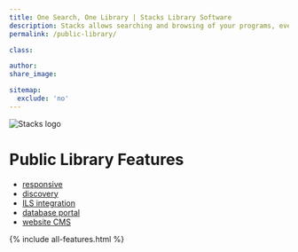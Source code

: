 ```yaml
---
title: One Search, One Library | Stacks Library Software
description: Stacks allows searching and browsing of your programs, events and location within the same interface that they access your online catalog with full ILS Integration.
permalink: /public-library/

class:

author:
share_image:

sitemap:
  exclude: 'no'
---
```


<div class="page--full">
  <div class="page--half public">
    <div class="section--content full--width">
      <p><img src="{{ site.baseurl }}img/stacks-logo.png" alt="Stacks logo"></p>
      <h1>Public Library Features</h1>
      <ul class="tabs-menu list-double">
        <li class="current"><a class="btn" href="#responsive">responsive</a></li>
        <li><a class="btn" href="#disc">discovery</a></li>
        <li><a class="btn" href="#ils">ILS integration</a></li>
        <li><a class="btn" href="#portal">database portal</a></li>
        <li><a class="btn" href="#cms">website CMS</a></li>
      </ul>
      <!-- <p><a href="/free-trial/" class="btn" data-type="page-transition">start free trial</a></p> -->
    </div>
  </div>

  {% include all-features.html %}
</div>